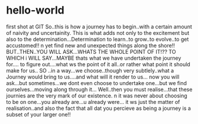 # hello-world
first shot at GIT
So..this is how a journey has to begin..with a certain amount of naivity and uncertainity.
This is what adds not only to the excitement but also to the determination...Determination to learn..to grow..to evolve..to get accustomed!!
n yet find new and unexpected things along the shore!!
BUT..THEN..YOU WILL ASK...WHATS THE WHOLE POINT OF IT!??
TO WHICH i WILL SAY...MAYBE thats what we have undertaken the journey for....
to figure out....what ws the point of it all..or rather what point it should make for us..
SO ..in a way...we choose..though very subtlely..what a Journey would bring to us....and what will it render to us...
now you will ask...but sometimes...we dont even choose to undertake one...but we find ourselves...moving along through it...
Well..then you must realise...that these journies are the very mark of our existence.
n it was never about choosing to be on one...you already are...u already were...
it ws just the matter of realisation..and also the fact that all dat you percieve as being a journey is a subset of your larger one!!
